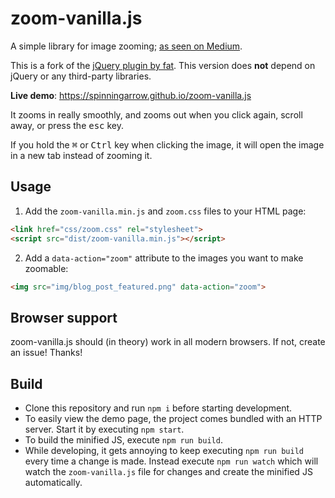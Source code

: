 # zoom-vanilla.js

A simple library for image zooming; [as seen on Medium][medium-zoom-article].

This is a fork of the [jQuery plugin by fat][fat-zoom]. This version does
**not** depend on jQuery or any third-party libraries.

**Live demo**: https://spinningarrow.github.io/zoom-vanilla.js

It zooms in really smoothly, and zooms out when you click again, scroll away,
or press the <kbd>esc</kbd> key.

If you hold the <kbd>⌘</kbd> or <kbd>Ctrl</kbd> key when clicking the image, it
will open the image in a new tab instead of zooming it.

## Usage

1. Add the `zoom-vanilla.min.js` and `zoom.css` files to your HTML page:

  ```html 
  <link href="css/zoom.css" rel="stylesheet">
  <script src="dist/zoom-vanilla.min.js"></script>
  ```

2. Add a `data-action="zoom"` attribute to the images you want to make
   zoomable:

  ```html
  <img src="img/blog_post_featured.png" data-action="zoom">
  ```

## Browser support

zoom-vanilla.js should (in theory) work in all modern browsers. If not, create
an issue! Thanks!

[medium-zoom-article]: https://medium.com/designing-medium/image-zoom-on-medium-24d146fc0c20
[fat-zoom]: https://github.com/fat/zoom.js

## Build

- Clone this repository and run `npm i` before starting development.
- To easily view the demo page, the project comes bundled with an HTTP server.
Start it by executing `npm start`.
- To build the minified JS, execute `npm run build`.
- While developing, it gets annoying to keep executing `npm run build` every time
a change is made. Instead execute `npm run watch` which will watch the
`zoom-vanilla.js` file for changes and create the minified JS automatically.
